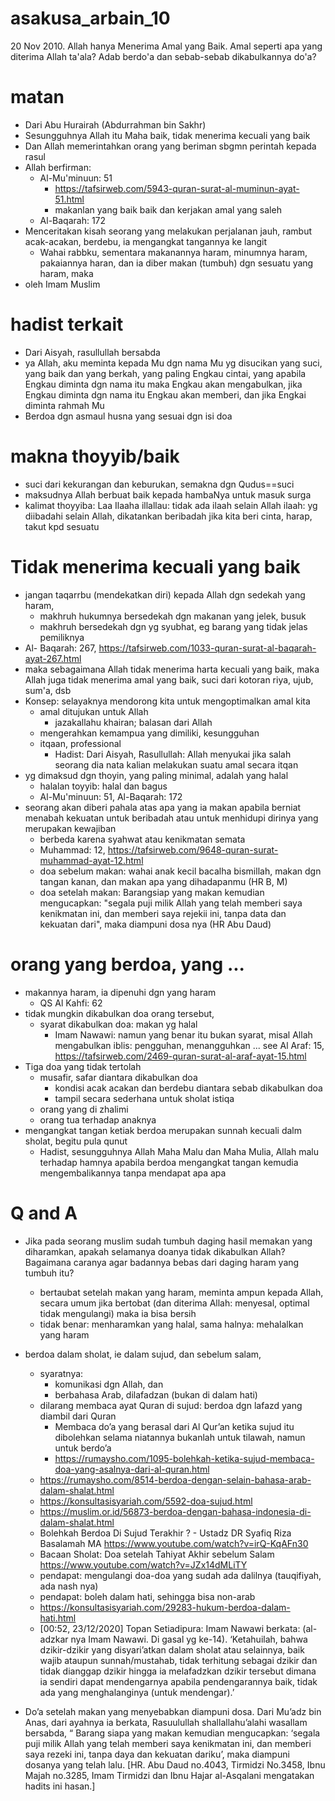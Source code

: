 # asakusa_arbain_10
20 Nov 2010.
Allah hanya Menerima Amal yang Baik.
Amal seperti apa yang diterima Allah ta'ala?
Adab berdo'a dan sebab-sebab dikabulkannya do'a?

# matan
* Dari Abu Hurairah (Abdurrahman bin Sakhr)
* Sesungguhnya Allah itu Maha baik, tidak menerima kecuali yang baik
* Dan Allah memerintahkan orang yang beriman sbgmn perintah kepada rasul
* Allah berfirman: 
  * Al-Mu'minuun: 51
    * https://tafsirweb.com/5943-quran-surat-al-muminun-ayat-51.html
    * makanlan yang baik baik dan kerjakan amal yang saleh
  * Al-Baqarah: 172
* Menceritakan kisah seorang yang melakukan perjalanan jauh, rambut acak-acakan, berdebu,
  ia mengangkat tangannya ke langit
  * Wahai rabbku, sementara makanannya haram, minumnya haram, pakaiannya haran, dan
    ia diber makan (tumbuh) dgn sesuatu yang haram, maka
* oleh Imam Muslim

# hadist terkait
* Dari Aisyah, rasullullah bersabda
 * ya Allah, aku meminta kepada Mu dgn nama Mu yg disucikan yang suci, yang baik dan yang berkah,
   yang paling Engkau cintai, yang apabila Engkau diminta dgn nama itu maka Engkau akan mengabulkan,
   jika Engkau diminta dgn nama itu Engkau akan memberi, dan jika Engkai diminta rahmah Mu
* Berdoa dgn asmaul husna yang sesuai dgn isi doa

# makna thoyyib/baik
* suci dari kekurangan dan keburukan, semakna dgn Qudus==suci
* maksudnya Allah berbuat baik kepada hambaNya untuk masuk surga
* kalimat thoyyiba: Laa Ilaaha illallau: tidak ada ilaah selain Allah
  ilaah: yg diibadahi selain Allah, dikatankan beribadah jika kita beri cinta, harap, takut kpd sesuatu

# Tidak menerima kecuali yang baik
* jangan taqarrbu (mendekatkan diri) kepada Allah dgn sedekah yang haram, 
  * makhruh hukumnya bersedekah dgn makanan yang jelek, busuk
  * makhruh bersedekah dgn yg syubhat, eg barang yang tidak jelas pemiliknya
 * Al- Baqarah: 267, https://tafsirweb.com/1033-quran-surat-al-baqarah-ayat-267.html
* maka sebagaimana Allah tidak menerima harta kecuali yang baik,
  maka Allah juga tidak menerima amal yang baik, suci dari kotoran riya, ujub, sum'a, dsb
* Konsep: selayaknya mendorong kita untuk mengoptimalkan amal kita
  * amal ditujukan untuk Allah
    * jazakallahu khairan; balasan dari Allah
  * mengerahkan kemampua yang dimiliki, kesungguhan
  * itqaan, professional
    * Hadist: Dari Aisyah, Rasullullah: Allah menyukai jika salah seorang dia nata kalian melakukan 
      suatu amal secara itqan
 * yg dimaksud dgn thoyin, yang paling minimal, adalah yang halal
   * halalan toyyib: halal dan bagus
   * Al-Mu'minuun: 51, Al-Baqarah: 172
* seorang akan diberi pahala atas apa yang ia makan apabila berniat menabah kekuatan untuk beribadah
  atau untuk menhidupi dirinya yang merupakan kewajiban
  * berbeda karena syahwat atau kenikmatan semata
  * Muhammad: 12, https://tafsirweb.com/9648-quran-surat-muhammad-ayat-12.html
  * doa sebelum makan:
    wahai anak kecil bacalha bismillah, makan dgn tangan kanan, dan makan apa yang dihadapanmu (HR B, M)
  * doa setelah makan:
    Barangsiap yang makan kemudian mengucapkan:
    "segala puji milik Allah yang telah memberi saya kenikmatan ini, dan memberi saya rejekii ini,
    tanpa data dan kekuatan dari", maka diampuni dosa nya (HR Abu Daud)
  
# orang yang berdoa, yang ...
* makannya haram, ia dipenuhi dgn yang haram
  * QS Al Kahfi: 62
* tidak mungkin dikabulkan doa orang tersebut,
  * syarat dikabulkan doa: makan yg halal
    * Imam Nawawi: namun yang benar itu bukan syarat, misal Allah mengabulkan iblis: 
      pengguhan, menangguhkan ... see Al Araf: 15,
      https://tafsirweb.com/2469-quran-surat-al-araf-ayat-15.html
* Tiga doa yang tidak tertolah
  * musafir, safar diantara dikabulkan doa
    * kondisi acak acakan dan berdebu diantara sebab dikabulkan doa
    * tampil secara sederhana untuk sholat istiqa
  * orang yang di zhalimi
  * orang tua terhadap anaknya
* mengangkat tangan ketiak berdoa merupakan sunnah kecuali dalm sholat, begitu pula qunut
  * Hadist, sesungguhnya Allah Maha Malu dan Maha Mulia, Allah malu terhadap hamnya apabila berdoa mengangkat
    tangan kemudia mengembalikannya tanpa mendapat apa apa

# Q and A
* Jika pada seorang muslim sudah tumbuh daging hasil memakan yang diharamkan, apakah selamanya doanya tidak dikabulkan Allah? Bagaimana caranya agar badannya bebas dari daging haram yang tumbuh itu? 
  * bertaubat setelah makan yang haram, meminta ampun kepada Allah,
    secara umum jika bertobat (dan diterima Allah: menyesal, optimal tidak mengulangi) maka ia bisa bersih
  * tidak benar: menharamkan yang halal, sama halnya: mehalalkan yang haram
* berdoa dalam sholat, ie dalam sujud, dan sebelum salam,
  * syaratnya: 
    * komunikasi dgn Allah, dan 
    * berbahasa Arab, dilafadzan (bukan di dalam hati)
  * dilarang membaca ayat Quran di sujud: berdoa dgn lafazd yang diambil dari Quran
    * Membaca do’a yang berasal dari Al Qur’an ketika sujud itu dibolehkan selama niatannya bukanlah untuk tilawah, namun untuk berdo’a
    * https://rumaysho.com/1095-bolehkah-ketika-sujud-membaca-doa-yang-asalnya-dari-al-quran.html
  * https://rumaysho.com/8514-berdoa-dengan-selain-bahasa-arab-dalam-shalat.html
  * https://konsultasisyariah.com/5592-doa-sujud.html
  * https://muslim.or.id/56873-berdoa-dengan-bahasa-indonesia-di-dalam-shalat.html
  * Bolehkah Berdoa Di Sujud Terakhir ? - Ustadz DR Syafiq Riza Basalamah MA https://www.youtube.com/watch?v=irQ-KqAFn30
  * Bacaan Sholat: Doa setelah Tahiyat Akhir sebelum Salam https://www.youtube.com/watch?v=JZx14dMLiTY
  * pendapat: mengulangi doa-doa yang sudah ada dalilnya (tauqifiyah, ada nash nya)
  * pendapat: boleh dalam hati, sehingga bisa non-arab
  * https://konsultasisyariah.com/29283-hukum-berdoa-dalam-hati.html
  * [00:52, 23/12/2020] Topan Setiadipura: Imam Nawawi berkata: (al-adzkar nya Imam Nawawi. Di gasal yg ke-14).
‘Ketahuilah, bahwa dzikir-dzikir yang disyari’atkan dalam sholat atau selainnya, baik wajib ataupun sunnah/mustahab, tidak terhitung sebagai dzikir dan tidak dianggap dzikir hingga ia melafadzkan dzikir tersebut dimana ia sendiri dapat mendengarnya apabila pendengarannya baik, tidak ada yang menghalanginya (untuk mendengar).’
  
* Do’a setelah makan yang
  menyebabkan diampuni dosa.
  Dari Mu’adz bin Anas, dari ayahnya
  ia berkata, Rasuulullah
  shallallahu’alahi wasallam
  bersabda, “ Barang siapa yang
  makan kemudian mengucapkan:
  ‘segala puji milik Allah yang telah
  memberi saya kenikmatan ini, dan
  memberi saya rezeki ini, tanpa daya
  dan kekuatan dariku’, maka
  diampuni dosanya yang telah lalu.
  [HR. Abu Daud no.4043, Tirmidzi
  No.3458, Ibnu Majah no.3285, Imam
  Tirmidzi dan Ibnu Hajar al-Asqalani
  mengatakan hadits ini hasan.]
